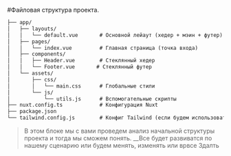 #Файловая структура проекта.

````markdown
├── app/
│   ├── layouts/
│   │   └── default.vue       # Основной лейаут (хедер + мэин + футер)
│   ├── pages/
│   │   └── index.vue         # Главная страница (точка входа)
│   ├── components/
│   │   ├── Header.vue        # Стеклянный хедер
│   │   └── Footer.vue       # Стеклянный футер
│   └── assets/
│       ├── css/
│       │   └── main.css      # Глобальные стили
│       └── js/
│           └── utils.js      # Вспомогательные скрипты
├── nuxt.config.ts            # Конфигурация Nuxt
├── package.json
└── tailwind.config.js        # Конфиг Tailwind (если будем использовать)

````

> В этом блоке мы с вами проведем анализ начальной структуры проекта и тогда мы сможем понять. __Все будет развиватся по нашему сценарию или будем менять, изменять или врвсе 3далть
